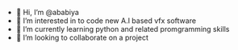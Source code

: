 - 👋 Hi, I’m @ababiya
- 👀 I’m interested in to code new A.I based vfx software
- 🌱 I’m currently learning python and related promgramming skills 
- 💞️ I’m looking to collaborate on a project

<!---
abexvfx/abexvfx is a ✨ special ✨ repository because its `README.md` (this file) appears on your GitHub profile.
You can click the Preview link to take a look at your changes.
--->
